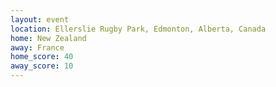 ```yaml
---
layout: event
location: Ellerslie Rugby Park, Edmonton, Alberta, Canada
home: New Zealand
away: France
home_score: 40
away_score: 10
---
```

